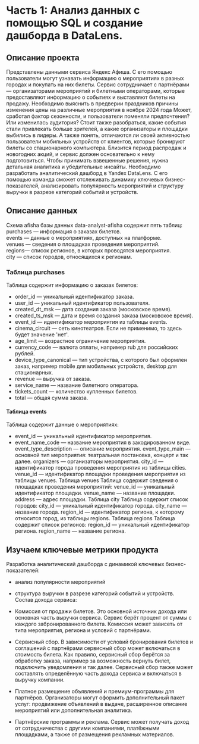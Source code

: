 # Часть 1: Анализ данных с помощью SQL и создание дашборда в DataLens.
## Описание проекта
Представлены данными сервиса Яндекс Афиша. С его помощью пользователи могут узнавать информацию о мероприятиях 
в разных городах и покупать на них билеты. Сервис сотрудничает с партнёрами — организаторами мероприятий и билетными операторами, 
которые предоставляют информацию о событиях и выставляют билеты на продажу.
Необходимо выяснить в предверии праздников причины изменения цены на различные мероприятия в ноябре 2024 года
Может, сработал фактор сезонности, и пользователи поменяли предпочтения? Или изменилась аудитория? 
Стоит также разобраться, какие события стали привлекать больше зрителей, а какие организаторы и площадки выбились в лидеры. 
А также понять, отличаются ли своей активностью пользователи мобильных устройств от клиентов, которые бронируют билеты 
со стационарного компьютера.
Близится период распродаж и новогодних акций, и сервис должен основательно к нему подготовиться. 
Чтобы принимать взвешенные решения, нужна детальная аналитика и убедительные инсайты.
Необходимо разработать аналитический дашборд в Yandex DataLens. С его помощью команда сможет отслеживать динамику ключевых бизнес-показателей, 
анализировать популярность мероприятий и структуру выручки в разрезе категорий событий и устройств.

## Описание данных
Схема afisha базы данных data-analyst-afisha содержит пять таблиц:  
purchases — информация о заказах билетов.  
events — данные о мероприятиях, доступных на платформе.  
venues — сведения о площадках проведения мероприятий.  
regions— список регионов, в которых проводятся мероприятия.  
city — список городов, относящихся к регионам.  
### Таблица purchases  
Таблица содержит информацию о заказах билетов:  
- order_id — уникальный идентификатор заказа.  
- user_id — уникальный идентификатор пользователя.
- created_dt_msk — дата создания заказа (московское время).
- created_ts_msk — дата и время создания заказа (московское время).
- event_id — идентификатор мероприятия из таблицы events.
- cinema_circuit — сеть кинотеатров. Если не применимо, то здесь будет значение 'нет'.
- age_limit — возрастное ограничение мероприятия.
- currency_code — валюта оплаты, например rub для российских рублей.
- device_type_canonical — тип устройства, с которого был оформлен заказ, например mobile для мобильных устройств, desktop для стационарных.
- revenue — выручка от заказа.
- service_name — название билетного оператора.
- tickets_count — количество купленных билетов.
- total — общая сумма заказа.
#### Таблица events
Таблица содержит данные о мероприятиях:
- event_id — уникальный идентификатор мероприятия.
- event_name_code — название мероприятия в закодированном виде.
event_type_description — описание мероприятия.
event_type_main — основной тип мероприятия: театральная постановка, концерт и так далее.
organizers — организаторы мероприятия.
city_id — идентификатор города проведения мероприятия из таблицы cities.
venue_id — идентификатор площадки проведения мероприятия из таблицы venues.
Таблица venues
Таблица содержит сведения о площадках проведения мероприятий:
venue_id — уникальный идентификатор площадки.
venue_name — название площадки.
address — адрес площадки.
Таблица city
Таблица содержит список городов:
city_id — уникальный идентификатор города.
city_name — название города.
region_id — идентификатор региона, к которому относится город, из таблицы regions.
Таблица regions
Таблица содержит список регионов:
region_id — уникальный идентификатор региона.
region_name — название региона.

## Изучаем ключевые метрики продукта
Разработка аналитический дашборда с динамикой ключевых бизнес-показателей: 
- анализ популярности мероприятий 
- структура выручки в разрезе категорий событий и устройств. 
Состав дохода сервиса:
- Комиссия от продажи билетов. Это основной источник дохода или основная часть выручки сервиса. Сервис берёт процент от суммы с каждого забронированного билета. Комиссия может зависеть от типа мероприятия, региона и условий с партнёрами.
- Сервисный сбор. В зависимости от условий бронирования билетов и соглашений с партнёрами сервисный сбор может включаться в стоимость билета. Как правило, сервисный сбор берётся за обработку заказа, например за возможность вернуть билет, подключить уведомления и так далее. Сервисный сбор также может составлять определённую часть дохода сервиса и включаться в выручку компании.
- Платное размещение объявлений и премиум-программы для партнёров. Организаторы могут оформить дополнительный пакет услуг: продвижение объявлений в выдаче, расширенное описание мероприятий или дополнительная аналитика.

- Партнёрские программы и реклама. Сервис может получать доход от сотрудничества с другими компаниями, платёжными площадками, а также от размещения рекламных материалов.


